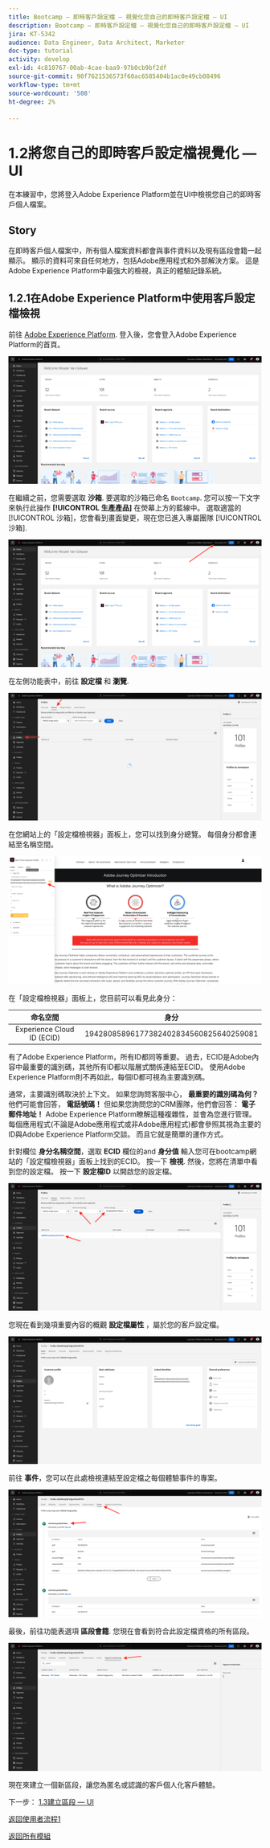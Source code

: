 ```yaml
---
title: Bootcamp — 即時客戶設定檔 — 視覺化您自己的即時客戶設定檔 — UI
description: Bootcamp — 即時客戶設定檔 — 視覺化您自己的即時客戶設定檔 — UI
jira: KT-5342
audience: Data Engineer, Data Architect, Marketer
doc-type: tutorial
activity: develop
exl-id: 4c810767-00ab-4cae-baa9-97b0cb9bf2df
source-git-commit: 90f7621536573f60ac6585404b1ac0e49cb08496
workflow-type: tm+mt
source-wordcount: '508'
ht-degree: 2%

---
```


# 1.2將您自己的即時客戶設定檔視覺化 — UI

在本練習中，您將登入Adobe Experience Platform並在UI中檢視您自己的即時客戶個人檔案。

## Story

在即時客戶個人檔案中，所有個人檔案資料都會與事件資料以及現有區段會籍一起顯示。 顯示的資料可來自任何地方，包括Adobe應用程式和外部解決方案。 這是Adobe Experience Platform中最強大的檢視，真正的體驗記錄系統。

## 1.2.1在Adobe Experience Platform中使用客戶設定檔檢視

前往 [Adobe Experience Platform](https://experience.adobe.com/platform). 登入後，您會登入Adobe Experience Platform的首頁。

![資料擷取](./images/home.png)

在繼續之前，您需要選取 **沙箱**. 要選取的沙箱已命名 ``Bootcamp``. 您可以按一下文字來執行此操作 **[!UICONTROL 生產產品]** 在熒幕上方的藍線中。 選取適當的 [!UICONTROL 沙箱]，您會看到畫面變更，現在您已進入專屬團隊 [!UICONTROL 沙箱].

![資料擷取](./images/sb1.png)

在左側功能表中，前往 **設定檔** 和 **瀏覽**.

![客戶設定檔](./images/homemenu.png)

在您網站上的「設定檔檢視器」面板上，您可以找到身分總覽。 每個身分都會連結至名稱空間。

![客戶設定檔](./images/identities.png)

在「設定檔檢視器」面板上，您目前可以看見此身分：

| 命名空間 | 身分 |
|:-------------:| :---------------:|
| Experience Cloud ID (ECID) | 19428085896177382402834560825640259081 |

有了Adobe Experience Platform，所有ID都同等重要。 過去，ECID是Adobe內容中最重要的識別碼，其他所有ID都以階層式關係連結至ECID。 使用Adobe Experience Platform則不再如此，每個ID都可視為主要識別碼。

通常，主要識別碼取決於上下文。 如果您詢問客服中心， **最重要的識別碼為何？** 他們可能會回答， **電話號碼！** 但如果您詢問您的CRM團隊，他們會回答： **電子郵件地址！**  Adobe Experience Platform瞭解這種複雜性，並會為您進行管理。 每個應用程式(不論是Adobe應用程式或非Adobe應用程式)都會參照其視為主要的ID與Adobe Experience Platform交談。 而且它就是簡單的運作方式。

針對欄位 **身分名稱空間**，選取 **ECID** 欄位的and **身分值** 輸入您可在bootcamp網站的「設定檔檢視器」面板上找到的ECID。 按一下 **檢視**. 然後，您將在清單中看到您的設定檔。 按一下 **設定檔ID** 以開啟您的設定檔。

![客戶設定檔](./images/popupecid.png)

您現在看到幾項重要內容的概觀 **設定檔屬性** ，屬於您的客戶設定檔。

![客戶設定檔](./images/profile.png)

前往 **事件**，您可以在此處檢視連結至設定檔之每個體驗事件的專案。

![客戶設定檔](./images/profileee.png)

最後，前往功能表選項 **區段會籍**. 您現在會看到符合此設定檔資格的所有區段。

![客戶設定檔](./images/profileseg.png)

現在來建立一個新區段，讓您為匿名或認識的客戶個人化客戶體驗。

下一步： [1.3建立區段 — UI](./ex3.md)

[返回使用者流程1](./uc1.md)

[返回所有模組](../../overview.md)

